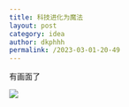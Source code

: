 ```yaml
---
title: 科技进化为魔法
layout: post
category: idea
author: dkphhh
permalink: /2023-03-01-20-49
---
```

有画面了

![](https://cdn.jsdelivr.net/gh/dkphhh/img/imgformessage/20230301204906.jpg)
